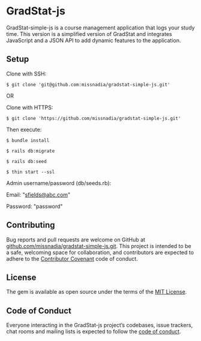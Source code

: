 # GradStat-js

GradStat-simple-js is a course management application that logs your study time. This version is a simplified version of GradStat and integrates JavaScript and a JSON API to add dynamic features to the application.

## Setup

Clone with SSH:

`$ git clone 'git@github.com:missnadia/gradstat-simple-js.git'`

OR

Clone with HTTPS:

`$ git clone 'https://github.com/missnadia/gradstat-simple-js.git'`

Then execute:

`$ bundle install`

`$ rails db:migrate`

`$ rails db:seed`

`$ thin start --ssl`

Admin username/password (db/seeds.rb):

Email: "sfields@abc.com"

Password: "password"

## Contributing

Bug reports and pull requests are welcome on GitHub at [github.com/missnadia/gradstat-simple-js.git](https://github.com/missnadia/gradstat-simple-js.git). This project is intended to be a safe, welcoming space for collaboration, and contributors are expected to adhere to the [Contributor Covenant](http://contributor-covenant.org) code of conduct.

## License

The gem is available as open source under the terms of the [MIT License](https://opensource.org/licenses/MIT).

## Code of Conduct

Everyone interacting in the GradStat-js project’s codebases, issue trackers, chat rooms and mailing lists is expected to follow the [code of conduct](https://github.com/missnadia/gradstat-simple-js/blob/master/CODE_OF_CONDUCT.md).
